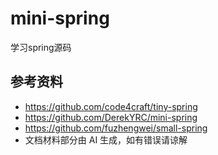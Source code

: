 # mini-spring
学习spring源码




## 参考资料

- https://github.com/code4craft/tiny-spring
- https://github.com/DerekYRC/mini-spring
- https://github.com/fuzhengwei/small-spring
- 文档材料部分由 AI 生成，如有错误请谅解